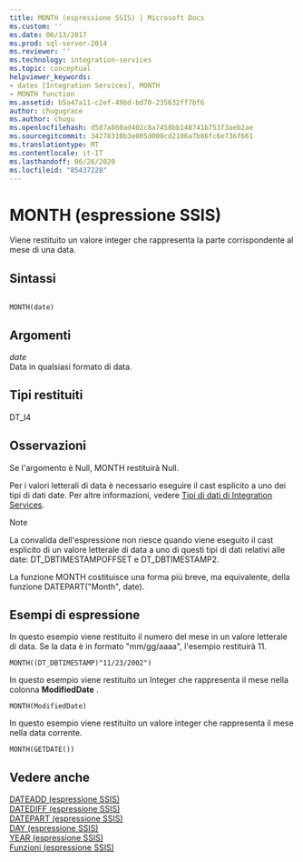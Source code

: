 ```yaml
---
title: MONTH (espressione SSIS) | Microsoft Docs
ms.custom: ''
ms.date: 06/13/2017
ms.prod: sql-server-2014
ms.reviewer: ''
ms.technology: integration-services
ms.topic: conceptual
helpviewer_keywords:
- dates [Integration Services], MONTH
- MONTH function
ms.assetid: b5a47a11-c2ef-49bd-bd70-235632ff7bf6
author: chugugrace
ms.author: chugu
ms.openlocfilehash: d587a860ad402c8a7458bb148741b753f3aeb2ae
ms.sourcegitcommit: 34278310b3e005d008cd2106a7b86fc6e736f661
ms.translationtype: MT
ms.contentlocale: it-IT
ms.lasthandoff: 06/26/2020
ms.locfileid: "85437228"
---
```

# <a name="month-ssis-expression"></a>MONTH (espressione SSIS)
  Viene restituito un valore integer che rappresenta la parte corrispondente al mese di una data.  
  
## <a name="syntax"></a>Sintassi  
  
```  
  
MONTH(date)  
```  
  
## <a name="arguments"></a>Argomenti  
 *date*  
 Data in qualsiasi formato di data.  
  
## <a name="result-types"></a>Tipi restituiti  
 DT_I4  
  
## <a name="remarks"></a>Osservazioni  
 Se l'argomento è Null, MONTH restituirà Null.  
  
 Per i valori letterali di data è necessario eseguire il cast esplicito a uno dei tipi di dati date. Per altre informazioni, vedere [Tipi di dati di Integration Services](../data-flow/integration-services-data-types.md).  
  
> [!NOTE]  
>  La convalida dell'espressione non riesce quando viene eseguito il cast esplicito di un valore letterale di data a uno di questi tipi di dati relativi alle date: DT_DBTIMESTAMPOFFSET e DT_DBTIMESTAMP2.  
  
 La funzione MONTH costituisce una forma più breve, ma equivalente, della funzione DATEPART("Month", date).  
  
## <a name="expression-examples"></a>Esempi di espressione  
 In questo esempio viene restituito il numero del mese in un valore letterale di data. Se la data è in formato "mm/gg/aaaa", l'esempio restituirà 11.  
  
```  
MONTH((DT_DBTIMESTAMP)"11/23/2002")  
```  
  
 In questo esempio viene restituito un Integer che rappresenta il mese nella colonna **ModifiedDate** .  
  
```  
MONTH(ModifiedDate)  
```  
  
 In questo esempio viene restituito un valore integer che rappresenta il mese nella data corrente.  
  
```  
MONTH(GETDATE())  
```  
  
## <a name="see-also"></a>Vedere anche  
 [DATEADD &#40;espressione SSIS&#41;](dateadd-ssis-expression.md)   
 [DATEDIFF &#40;espressione SSIS&#41;](datediff-ssis-expression.md)   
 [DATEPART &#40;espressione SSIS&#41;](datepart-ssis-expression.md)   
 [DAY &#40;espressione SSIS&#41;](day-ssis-expression.md)   
 [YEAR &#40;espressione SSIS&#41;](year-ssis-expression.md)   
 [Funzioni &#40;espressione SSIS&#41;](functions-ssis-expression.md)  
  
  
